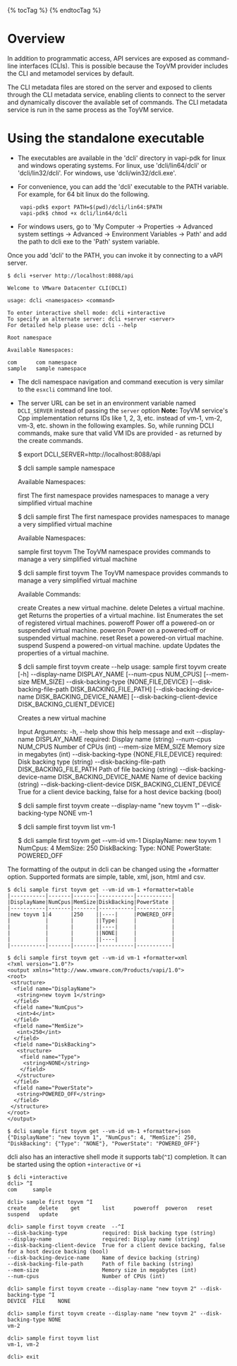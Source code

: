 {% tocTag %} {% endtocTag %}

# Overview

In addition to programmatic access, API services are exposed as command-line interfaces (CLIs). This is possible because the ToyVM provider includes the CLI and metamodel services by default.

The CLI metadata files are stored on the server and exposed to clients through the CLI metadata service, enabling clients to connect to the server and dynamically discover the available set of commands. The CLI metadata service is run in the same process as the ToyVM service.

# Using the standalone executable

- The executables are available in the 'dcli' directory in vapi-pdk for linux and windows operating systems. For linux, use 'dcli/lin64/dcli' or 'dcli/lin32/dcli'. For windows, use 'dcli/win32/dcli.exe'.

- For convenience, you can add the 'dcli' executable to the PATH variable. For example, for 64 bit linux do the following.<br/>

```
    vapi-pdk$ export PATH=$(pwd)/dcli/lin64:$PATH
    vapi-pdk$ chmod +x dcli/lin64/dcli
```

- For windows users, go to 'My Computer -> Properties -> Advanced system settings -> Advanced -> Environment Variables -> Path' and add the path to dcli exe to the 'Path' system variable.

Once you add 'dcli' to the PATH, you can invoke it by connecting to a vAPI server.

    $ dcli +server http://localhost:8088/api

    Welcome to VMware Datacenter CLI(DCLI)

    usage: dcli <namespaces> <command>

    To enter interactive shell mode: dcli +interactive
    To specify an alternate server: dcli +server <server>
    For detailed help please use: dcli --help

    Root namespace

    Available Namespaces:

    com      com namespace
    sample   sample namespace

-   The dcli namespace navigation and command execution is very similar to the `esxcli` command line tool.
-   The server URL can be set in an environment variable named `DCLI_SERVER` instead of passing the `server` option
**Note:** ToyVM service's Cpp implementation returns IDs like 1, 2, 3, etc. instead of vm-1, vm-2, vm-3, etc. shown in the following examples.
So, while running DCLI commands, make sure that valid VM IDs are provided - as returned by the create commands.


    $ export DCLI_SERVER=http://localhost:8088/api

    $ dcli sample
    sample namespace

    Available Namespaces:

    first   The first namespace provides namespaces to manage a very simplified virtual machine


    $ dcli sample first
    The first namespace provides namespaces to manage a very simplified virtual machine

    Available Namespaces:

    sample first toyvm    The ToyVM namespace provides commands to manage a very simplified virtual machine


    $ dcli sample first toyvm
    The ToyVM namespace provides commands to manage a very simplified virtual machine

    Available Commands:

    create     Creates a new virtual machine.
    delete     Deletes a virtual machine.
    get        Returns the properties of a virtual machine.
    list       Enumerates the set of registered virtual machines.
    poweroff   Power off a powered-on or suspended virtual machine.
    poweron    Power on a powered-off or suspended virtual machine.
    reset      Reset a powered-on virtual machine.
    suspend    Suspend a powered-on virtual machine.
    update     Updates the properties of a virtual machine.


    $ dcli sample first toyvm create --help
    usage: sample first toyvm create [-h] --display-name DISPLAY_NAME [--num-cpus NUM_CPUS] [--mem-size MEM_SIZE] --disk-backing-type
                                 {NONE,FILE,DEVICE} [--disk-backing-file-path DISK_BACKING_FILE_PATH]
                                 [--disk-backing-device-name DISK_BACKING_DEVICE_NAME]
                                 [--disk-backing-client-device DISK_BACKING_CLIENT_DEVICE]

    Creates a new virtual machine

    Input Arguments:
      -h, --help            show this help message and exit
      --display-name DISPLAY_NAME
                            required: Display name (string)
      --num-cpus NUM_CPUS   Number of CPUs (int)
      --mem-size MEM_SIZE   Memory size in megabytes (int)
      --disk-backing-type {NONE,FILE,DEVICE}
                            required: Disk backing type (string)
      --disk-backing-file-path DISK_BACKING_FILE_PATH
                            Path of file backing (string)
      --disk-backing-device-name DISK_BACKING_DEVICE_NAME
                            Name of device backing (string)
      --disk-backing-client-device DISK_BACKING_CLIENT_DEVICE
                            True for a client device backing, false for a host device backing (bool)

    $ dcli sample first toyvm create --display-name "new toyvm 1" --disk-backing-type NONE
    vm-1

    $ dcli sample first toyvm list
    vm-1

    $ dcli sample first toyvm get --vm-id vm-1
     DisplayName: new toyvm 1
     NumCpus: 4
     MemSize: 250
     DiskBacking:
         Type: NONE
     PowerState: POWERED_OFF

The formatting of the output in dcli can be changed using the +formatter option. Supported formats are simple, table, xml, json, html and csv.

    $ dcli sample first toyvm get --vm-id vm-1 +formatter=table
    |-----------|-------|-------|-----------|-----------|
    |DisplayName|NumCpus|MemSize|DiskBacking|PowerState |
    |-----------|-------|-------|-----------|-----------|
    |new toyvm 1|4      |250    ||----|     |POWERED_OFF|
    |           |       |       ||Type|     |           |
    |           |       |       ||----|     |           |
    |           |       |       ||NONE|     |           |
    |           |       |       ||----|     |           |
    |-----------|-------|-------|-----------|-----------|

    $ dcli sample first toyvm get --vm-id vm-1 +formatter=xml
    <?xml version="1.0"?>
    <output xmlns="http://www.vmware.com/Products/vapi/1.0">
    <root>
     <structure>
      <field name="DisplayName">
       <string>new toyvm 1</string>
      </field>
      <field name="NumCpus">
       <int>4</int>
      </field>
      <field name="MemSize">
       <int>250</int>
      </field>
      <field name="DiskBacking">
       <structure>
        <field name="Type">
         <string>NONE</string>
        </field>
       </structure>
      </field>
      <field name="PowerState">
       <string>POWERED_OFF</string>
      </field>
     </structure>
    </root>
    </output>

    $ dcli sample first toyvm get --vm-id vm-1 +formatter=json
    {"DisplayName": "new toyvm 1", "NumCpus": 4, "MemSize": 250, "DiskBacking": {"Type": "NONE"}, "PowerState": "POWERED_OFF"}

dcli also has an interactive shell mode it supports tab(`^I`) completion. It can be started using the option `+interactive` or `+i`

    $ dcli +interactive
    dcli> ^I
    com     sample

    dcli> sample first toyvm ^I
    create    delete    get       list      poweroff  poweron   reset     suspend   update

    dcli> sample first toyvm create  --^I
    --disk-backing-type           required: Disk backing type (string)
    --display-name                required: Display name (string)
    --disk-backing-client-device  True for a client device backing, false for a host device backing (bool)
    --disk-backing-device-name    Name of device backing (string)
    --disk-backing-file-path      Path of file backing (string)
    --mem-size                    Memory size in megabytes (int)
    --num-cpus                    Number of CPUs (int)

    dcli> sample first toyvm create --display-name "new toyvm 2" --disk-backing-type ^I
    DEVICE  FILE    NONE

    dcli> sample first toyvm create --display-name "new toyvm 2" --disk-backing-type NONE
    vm-2

    dcli> sample first toyvm list
    vm-1, vm-2

    dcli> exit
